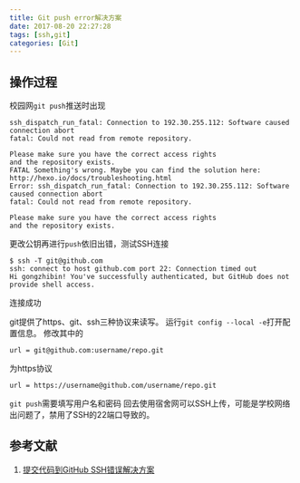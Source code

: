 ```yaml
---
title: Git push error解决方案
date: 2017-08-20 22:27:28
tags: [ssh,git]
categories: [Git]
---
```


## 操作过程
校园网`git push`推送时出现
```
ssh_dispatch_run_fatal: Connection to 192.30.255.112: Software caused connection abort
fatal: Could not read from remote repository.

Please make sure you have the correct access rights
and the repository exists.
FATAL Something's wrong. Maybe you can find the solution here: http://hexo.io/docs/troubleshooting.html
Error: ssh_dispatch_run_fatal: Connection to 192.30.255.112: Software caused connection abort
fatal: Could not read from remote repository.

Please make sure you have the correct access rights
and the repository exists.
```
<!-- more -->
更改公钥再进行`push`依旧出错，测试SSH连接
```
$ ssh -T git@github.com
ssh: connect to host github.com port 22: Connection timed out
Hi gongzhibin! You've successfully authenticated, but GitHub does not provide shell access.
```
连接成功

git提供了https、git、ssh三种协议来读写。
运行`git config --local -e`打开配置信息。
修改其中的
```
url = git@github.com:username/repo.git
```
为https协议
```
url = https://username@github.com/username/repo.git
```
`git push`需要填写用户名和密码
回去使用宿舍网可以SSH上传，可能是学校网络出问题了，禁用了SSH的22端口导致的。


## 参考文献
1. [提交代码到GitHub SSH错误解决方案](http://www.shenyanchao.cn/blog/2013/09/16/git-ssh-connection/)